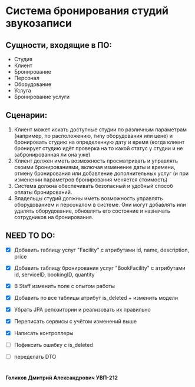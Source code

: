 # Система бронирования студий звукозаписи

## Сущности, входящие в ПО:

- Студия 
- Клиент 
- Бронирование 
- Персонал
- Оборудование
- Услуга
- Бронирование услуги

## Сценарии:

1) Клиент может искать доступные студии по различным параметрам (например, по расположению, типу оборудования или цене) и бронировать студию на определенную дату и время (когда клиент бронирует студию идёт проверка на то какой статус у студии и не забронированная ли она уже)
2) Клиент должен иметь возможность просматривать и управлять своими бронированиями, включая изменение даты и времени, отмену бронирования или добавление дополнительных услуг (и при изменении параметров бронирования меняется стоимость)
3) Система должна обеспечивать безопасный и удобный способ оплаты бронирований.
4) Владельцы студий должны иметь возможность управлять оборудованием и персоналом в системе. Они могут добавлять или удалять оборудование, обновлять его состояние и назначать сотрудников на бронирования.


## NEED TO DO:

- [x] Добавить таблицу услуг "Facility" с атрибутами id, name, description, price
- [x] Добавить таблицу бронирования услуг "BookFacility" с атрибутами id, serviceID, bookingID, quantity
- [x] В Staff изменить поле с опытом работы
- [x] Добавить по все таблицы атрибут is_deleted + изменить модели
- [x] Убрать JPA репозитории и реализовать их правильно
- [x] Переписать сервисы с учётом изменений выше
- [x] Написать контроллеры
- [ ] Пофиксить ошибку с is_deleted
- [ ] переделать DTO


#

#### Голиков Дмитрий Александрович УВП-212
